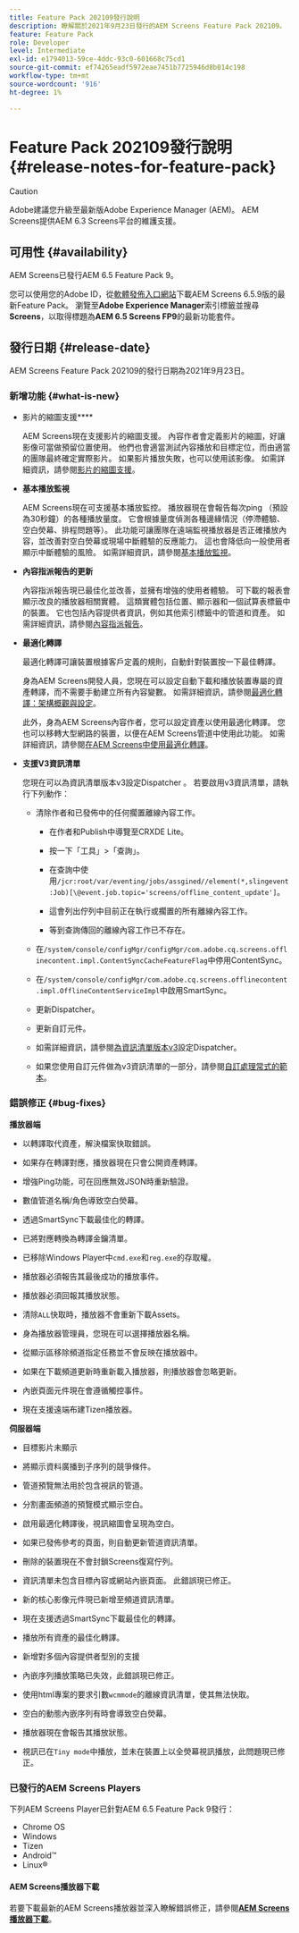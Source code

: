 ```yaml
---
title: Feature Pack 202109發行說明
description: 瞭解關於2021年9月23日發行的AEM Screens Feature Pack 202109。
feature: Feature Pack
role: Developer
level: Intermediate
exl-id: e1794013-59ce-4ddc-93c0-601668c75cd1
source-git-commit: ef74265eadf5972eae7451b7725946d8b014c198
workflow-type: tm+mt
source-wordcount: '916'
ht-degree: 1%

---
```


# Feature Pack 202109發行說明 {#release-notes-for-feature-pack}

>[!CAUTION]
>Adobe建議您升級至最新版Adobe Experience Manager (AEM)。 AEM Screens提供AEM 6.3 Screens平台的維護支援。

## 可用性 {#availability}

AEM Screens已發行AEM 6.5 Feature Pack 9。

您可以使用您的Adobe ID，從[軟體發佈入口網站](https://experience.adobe.com/#/downloads/content/software-distribution/en/aem.html)下載AEM Screens 6.5.9版的最新Feature Pack。 瀏覽至&#x200B;**Adobe Experience Manager**&#x200B;索引標籤並搜尋&#x200B;**Screens**，以取得標題為&#x200B;**AEM 6.5 Screens FP9**&#x200B;的最新功能套件。

## 發行日期 {#release-date}

AEM Screens Feature Pack 202109的發行日期為2021年9月23日。

### 新增功能 {#what-is-new}

* 影片的縮圖支援&#x200B;****

  AEM Screens現在支援影片的縮圖支援。 內容作者會定義影片的縮圖，好讓影像可當做預留位置使用。 他們也會適當測試內容播放和目標定位，而由適當的團隊最終確定實際影片。 如果影片播放失敗，也可以使用該影像。
如需詳細資訊，請參閱[影片的縮圖支援](/help/user-guide/thumbnail-support.md)。

* **基本播放監視**

  AEM Screens現在可支援基本播放監控。 播放器現在會報告每次ping （預設為30秒鐘）的各種播放量度。 它會根據量度偵測各種邊緣情況（停滯體驗、空白熒幕、排程問題等）。 此功能可讓團隊在遠端監視播放器是否正確播放內容，並改善對空白熒幕或現場中斷體驗的反應能力。 這也會降低向一般使用者顯示中斷體驗的風險。
如需詳細資訊，請參閱[基本播放監視](https://experienceleague.adobe.com/en/docs/experience-manager-screens/user-guide/administering/installing-screens-player#playback-monitoring)。

* **內容指派報告的更新**

  內容指派報告現已最佳化並改善，並擁有增強的使用者體驗。 可下載的報表會顯示改良的播放器相關實體。 這類實體包括位置、顯示器和一個試算表標籤中的裝置。 它也包括內容提供者資訊，例如其他索引標籤中的管道和資產。
如需詳細資訊，請參閱[內容指派報告](/help/user-guide/content-assignment-report.md)。

* **最適化轉譯**

  最適化轉譯可讓裝置根據客戶定義的規則，自動針對裝置按一下最佳轉譯。

  身為AEM Screens開發人員，您現在可以設定自動下載和播放裝置專屬的資產轉譯，而不需要手動建立所有內容變數。 如需詳細資訊，請參閱[最適化轉譯：架構概觀與設定](/help/user-guide/adaptive-renditions.md)。

  此外，身為AEM Screens內容作者，您可以設定資產以使用最適化轉譯。 您也可以移轉大型網路的裝置，以便在AEM Screens管道中使用此功能。 如需詳細資訊，請參閱[在AEM Screens中使用最適化轉譯](/help/user-guide/using-adaptive-renditions.md)。

* **支援V3資訊清單**

  您現在可以為資訊清單版本v3設定Dispatcher 。 若要啟用v3資訊清單，請執行下列動作：

   * 清除作者和已發佈中的任何擱置離線內容工作。

      * 在作者和Publish中導覽至CRXDE Lite。

      * 按一下「工具」>「查詢」。

      * 在查詢中使用`/jcr:root/var/eventing/jobs/assgined//element(*,slingevent:Job)[\@event.job.topic='screens/offline_content_update']`。

      * 這會列出佇列中目前正在執行或擱置的所有離線內容工作。

      * 等到查詢傳回的離線內容工作已不存在。

   * 在`/system/console/configMgr/configMgr/com.adobe.cq.screens.offlinecontent.impl.ContentSyncCacheFeatureFlag`中停用ContentSync。

   * 在`/system/console/configMgr/com.adobe.cq.screens.offlinecontent.impl.OfflineContentServiceImpl`中啟用SmartSync。

   * 更新Dispatcher。

   * 更新自訂元件。


   * 如需詳細資訊，請參閱[為資訊清單版本v3](https://experienceleague.adobe.com/en/docs/experience-manager-screens/user-guide/administering/dispatcher-configurations-aem-screens#configuring-dispatcherv3)設定Dispatcher。
   * 如果您使用自訂元件做為v3資訊清單的一部分，請參閱[自訂處理常式的範本](https://experienceleague.adobe.com/en/docs/experience-manager-screens/user-guide/developing/developing-custom-component-tutorial-develop#custom-handlers)。


### 錯誤修正 {#bug-fixes}

**播放器端**

* 以轉譯取代資產，解決檔案快取錯誤。

* 如果存在轉譯對應，播放器現在只會公開資產轉譯。

* 增強Ping功能，可在回應無效JSON時重新驗證。

* 數值管道名稱/角色導致空白熒幕。

* 透過SmartSync下載最佳化的轉譯。

* 已將對應轉換為轉譯金鑰清單。

* 已移除Windows Player中`cmd.exe`和`reg.exe`的存取權。

* 播放器必須報告其最後成功的播放事件。

* 播放器必須回報其播放狀態。

* 清除`ALL`快取時，播放器不會重新下載Assets。

* 身為播放器管理員，您現在可以選擇播放器名稱。

* 從顯示區移除頻道指定任務並不會反映在播放器中。

* 如果在下載頻道更新時重新載入播放器，則播放器會忽略更新。

* 內嵌頁面元件現在會遵循觸控事件。

* 現在支援遠端布建Tizen播放器。

**伺服器端**

* 目標影片未顯示
* 將顯示資料廣播到子序列的競爭條件。

* 管道預覽無法用於包含視訊的管道。

* 分割畫面頻道的預覽模式顯示空白。

* 啟用最適化轉譯後，視訊縮圖會呈現為空白。

* 如果已發佈參考的頁面，則自動更新管道資訊清單。

* 刪除的裝置現在不會封鎖Screens復寫佇列。

* 資訊清單未包含目標內容或網站內嵌頁面。 此錯誤現已修正。

* 新的核心影像元件現已新增至頻道資訊清單。

* 現在支援透過SmartSync下載最佳化的轉譯。

* 播放所有資產的最佳化轉譯。

* 新增對多個內容提供者型別的支援

* 內嵌序列播放策略已失效，此錯誤現已修正。

* 使用html專案的要求引數`wcmmode`的離線資訊清單，使其無法快取。

* 空白的動態內嵌序列有時會導致空白熒幕。

* 播放器現在會報告其播放狀態。

* 視訊已在`Tiny mode`中播放，並未在裝置上以全熒幕視訊播放，此問題現已修正。

### 已發行的AEM Screens Players

下列AEM Screens Player已針對AEM 6.5 Feature Pack 9發行：

* Chrome OS
* Windows
* Tizen
* Android™
* Linux®

#### AEM Screens播放器下載

若要下載最新的AEM Screens播放器並深入瞭解錯誤修正，請參閱&#x200B;**[AEM Screens播放器下載](https://download.macromedia.com/screens/index.html)**。
